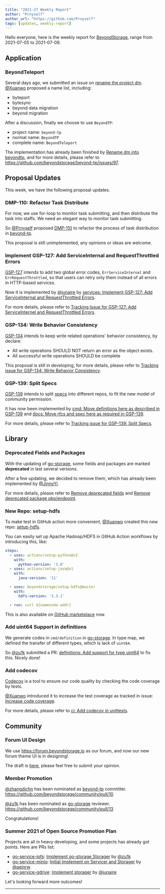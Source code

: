 ```yaml
---
title: "2021-27 Weekly Report"
author: "Prnyself"
author_url: "https://github.com/Prnyself"
tags: [updates, weekly-report]
---
```


Hello everyone, here is the weekly report for [BeyondStorage], range from 2021-07-05 to 2021-07-09.

<!--truncate-->

## Application

### BeyondTeleport

Several days ago, we submitted an issue on [rename the project dm](https://github.com/beyondstorage/beyond-tp/issues/97).
[@Xuanwo] proposed a name list, including:

- byteport
- bytesync
- beyond data migration
- beyond migration

After a discussion, finally we choose to use `BeyondTP`:

- project name: `beyond-tp`
- normal name: `BeyondTP`
- complete name: `BeyondTeleport`

The implementation has already been finished by [Rename dm into beyondtp](https://github.com/beyondstorage/beyond-tp/pull/116),
and for more details, please refer to <https://github.com/beyondstorage/beyond-tp/issues/97>.

## Proposal Updates

This week, we have the following proposal updates.

### DMP-110: Refactor Task Distribute

For now, we use for-loop to monitor task submitting, and then distribute the task into staffs. We need an elegant way to monitor task submitting.

So [@Prnyself] proposed [DMP-110](https://github.com/beyondstorage/dm/pull/110) to refactor the process of task distribution in [beyond-tp].

This proposal is still unimplemented, any opinions or ideas are welcome.

### Implement GSP-127: Add ServiceInternal and RequestThrottled Errors

[GSP-127](https://github.com/beyondstorage/go-storage/blob/master/docs/rfcs/127-add-serviceinternel-and-requestthrottled-errors.md)
intends to add two global error codes, `ErrServiceInternal` and `ErrRequestThrottled`, 
so that users can retry only them instead of all errors in HTTP-based services.

Now it is implemented by [@junaire] by [services: Implement GSP-127: Add ServiceInternal and RequestThrottled Errors](https://github.com/beyondstorage/go-storage/pull/616).

For more details, please refer to [Tracking Issue for GSP-127: Add ServiceInternel and RequestThrottled Errors](https://github.com/beyondstorage/go-storage/issues/612).

### GSP-134: Write Behavior Consistency

[GSP-134](https://github.com/beyondstorage/go-storage/blob/master/docs/rfcs/134-write-behavior-consistency.md)
intends to keep write related operations' behavior consistency, by declare:

- All write operations SHOULD NOT return an error as the object exists.
- All successful write operations SHOULD be complete

This proposal is still in developing, for more details, please refer to [Tracking issue for GSP-134: Write Behavior Consistency](https://github.com/beyondstorage/go-storage/issues/624).

### GSP-139: Split Specs

[GSP-139](https://github.com/beyondstorage/go-storage/blob/master/docs/rfcs/139-split-specs.md)
intends to split [specs](https://github.com/beyondstorage/specs) into different repos, to fit the new model of community permission.

It has now been implemented by [cmd: Move definitions here as described in GSP-139](https://github.com/beyondstorage/go-storage/pull/652) and 
[docs: Move rfcs and spec here as required in GSP-139](https://github.com/beyondstorage/go-storage/pull/628).

For more details, please refer to [Tracking issue for GSP-139: Split Specs](https://github.com/beyondstorage/go-storage/issues/627).

## Library

### Deprecated Fields and Packages

With the updating of [go-storage], some fields and packages are marked **deprecated** in last several versions.

After a few updating, we decided to remove them, which has already been implemented by [@JinnyYi].

For more details, please refer to [Remove deprecated fields](https://github.com/beyondstorage/go-storage/pull/619) 
and [Remove deprecated package pkg/endpoint](https://github.com/beyondstorage/go-storage/pull/621).

### New Repo: setup-hdfs

To make test in GitHub action more convenient, [@Xuanwo] created this new repo: [setup-hdfs](https://github.com/beyondstorage/setup-hdfs).

You can easily set up Apache Hadoop/HDFS in GitHub Action workflows by introducing this, like:

```yaml
steps:
  - uses: actions/setup-python@v2
    with:
      python-version: '3.8'
  - uses: actions/setup-java@v1
    with:
      java-version: '11'

  - uses: beyondstorage/setup-hdfs@master
    with:
      hdfs-version: '3.3.1'

  - run: curl ${namenode-addr}
```

This is also available on [GitHub marketplace](https://github.com/marketplace/actions/setup-apache-hdfs) now.

### Add uint64 Support in definitions

We generate codes in `cmd/definition` in [go-storage]. In type map, we defined the transfer of different types,
which is lack of `uint64`.

So [@zu1k] submitted a PR: [definitions: Add support for type uint64](https://github.com/beyondstorage/go-storage/pull/615)
to fix this. Nicely done!

### Add codecov

[Codecov](https://codecov.io) is a tool to ensure our code quality by checking the code coverage by tests.
 
[@Xuanwo] introduced it to increase the test coverage as tracked in issue: [Increase code coverage](https://github.com/beyondstorage/go-storage/issues/620).

For more details, please refer to [ci: Add codecov in unittests](https://github.com/beyondstorage/go-storage/pull/622).

## Community

### Forum UI Design

We use <https://forum.beyondstorage.io> as our forum, and now our new forum theme UI is in designing!

The draft is [here](https://www.figma.com/file/AqHxMvbAccGQM5NtvQEGCn/BeyondStorage.io?node-id=23%3A0),
please feel free to submit your opinion.

### Member Promotion

[@zhangdichn] has been nominated as [beyond-tp] committer. <https://github.com/beyondstorage/community/pull/10>

[@zu1k] has been nominated as [go-storage] reviewer. <https://github.com/beyondstorage/community/pull/13>

Congratulations!

### Summer 2021 of Open Source Promotion Plan

Projects are all in heavy developing, and some projects has already got points. Here are PRs list:

- [go-service-ipfs]: [Implement go-storage Storager](https://github.com/beyondstorage/go-service-ipfs/pull/3) by [@zu1k]
- [go-service-minio]: [Initial implement on Servicer and Storager](https://github.com/beyondstorage/go-service-minio/pull/6) by [@aeinrw]
- [go-service-gdrive]: [Implement storager](https://github.com/beyondstorage/go-service-gdrive/pull/5) by [@junaire]

Let's looking forward more outcomes!

---

[BeyondStorage]: https://beyondstorage.io

[beyond-tp]: https://github.com/beyondstorage/beyond-tp

[go-storage]: https://github.com/beyondstorage/go-storage

[go-service-ipfs]: https://github.com/beyondstorage/go-service-ipfs

[go-service-minio]: https://github.com/beyondstorage/go-service-minio

[go-service-gdrive]: https://github.com/beyondstorage/go-service-gdrive

[@JinnyYi]: https://github.com/JinnyYi

[@Prnyself]: https://github.com/Prnyself

[@Xuanwo]: https://github.com/Xuanwo

[@xxchan]: https://github.com/xxchan

[@zhangdichn]: https://github.com/zhandichn

[@zu1k]: https://github.com/zu1k

[@aeinrw]: https://github.com/aeinrw

[@junaire]: https://github.com/junaire